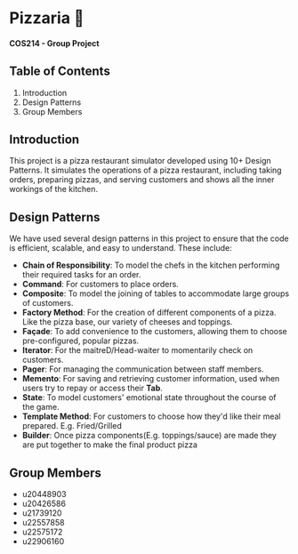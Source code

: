 # Pizzaria 🍕
#### COS214 - Group Project

## Table of Contents
1. Introduction
2. Design Patterns
3. Group Members

## Introduction
This project is a pizza restaurant simulator developed using 10+ Design Patterns. It simulates the operations of a pizza restaurant, including taking orders, preparing pizzas, and serving customers and shows all the inner workings  of the kitchen.

## Design Patterns
We have used several design patterns in this project to ensure that the code is efficient, scalable, and easy to understand. These include:
- **Chain of Responsibility**: To model the chefs in the kitchen performing their required tasks for an order.
- **Command**: For customers to place orders.
- **Composite**: To model the joining of tables to accommodate large groups of customers.
- **Factory Method**: For the creation of different components of a pizza. Like the pizza base, our variety of cheeses and toppings.
- **Façade**: To add convenience to the customers, allowing them to choose pre-configured, popular pizzas.
- **Iterator**: For the maitreD/Head-waiter to momentarily check on customers.
- **Pager**: For managing the communication between staff members.
- **Memento**: For saving and retrieving customer information, used when users try to repay or access their **Tab**.
- **State**: To model customers' emotional state throughout the course of the game.
- **Template Method**: For customers to choose how they'd like their meal prepared. E.g. Fried/Grilled
- **Builder**: Once pizza components(E.g. toppings/sauce) are made they are put together to make the final product pizza
## Group Members
- u20448903
- u20426586
- u21739120
- u22557858
- u22575172
- u22906160
